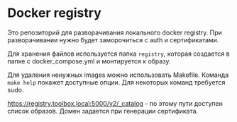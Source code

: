 # Docker registry

Это репозиторий для разворачивания локального docker registry. При разворачивании нужно будет заморочиться с auth и сертификатами. 

Для хранения файлов используется папка `registry`, которая создается в папке с docker_compose.yml и  монтируется к образу.

Для удаления ненужных images можно использовать Makefile. Команда `make help` покажет доступные опции. Для некоторых команд требуется sudo.

https://registry.toolbox.local:5000/v2/_catalog - по этому пути доступен список образов. Домен задается при генерации сертификата.
